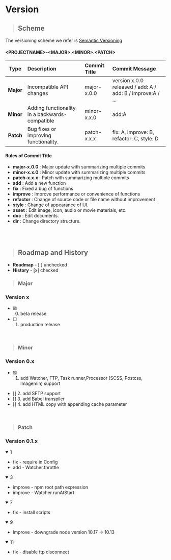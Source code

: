 Version
=============

>## Scheme

The versioning scheme we refer is [Semantic Versioning](https://semver.org/)

#### <PROJECTNAME\>-<MAJOR\>.<MINOR\>.<PATCH\>

| Type | Description | Commit Title | Commit Message |
|:----------:|:-------------|:-------------|:-------------|
|**Major**| Incompatible API changes | major-x.0.0 | version x.0.0 released / add: A / add: B / improve:A / ...   |
|**Minor**| Adding functionality in a backwards-compatible | minor-x.x.0 | add:A |
|**Patch**| Bug fixes or improving functionality. | patch-x.x.x | fix: A,  improve: B,  refactor: C, style: D |
<summary><div> 

#### Rules of Commit Title
- **major-x.0.0** : Major update with summarizing multiple commits
- **minor-x.x.0** : Minor update with summarizing multiple commits
- **patch-x.x.x** : Patch with summarizing multiple commits
- **add**  : Add a new function
- **fix**  : Fixed a bug of functions
- **improve** : Improve performance or convenience of functions
- **refactor** : Change of source code or file name without improvement
- **style** :  Change of appearance of UI.
- **asset** :  Edit image, icon, audio or movie materials, etc.
- **doc** :  Edit documents.
- **dir** :  Change directory structure.

<br>
<br>

> ## Roadmap and History
- **Roadmap** -  [ ] unchecked
- **History** - [x] checked

>### Major
### Version x

- [x] 0. beta release
- [ ] 1. production release

<br>


>### Minor
### Version 0.x

- [x] 1. add Watcher, FTP, Task runner,Processor (SCSS, Postcss, Imagemin) support 
- []  2. add SFTP support
- []  3. add Babel transpiler
- []  4. add HTML copy with appending cache parameter 

<br>

>### Patch
### Version 0.1.x
<details open>
<summary>1</summary>

- fix - require in Config <br>
- add - Watcher.throttle
</details>

<details open>
<summary>3</summary>

- improve - npm root path expression<br>
- improve - Watcher.runAtStart
</details>

<details open>
<summary>7</summary>

- fix - install scripts<br>
</details>

<details open>
<summary>9</summary>

- improve - downgrade node version 10.17 -> 10.13 <br>
</details>

<details open>
<summary>11</summary>

- fix - disable ftp disconnect<br>
</details>

